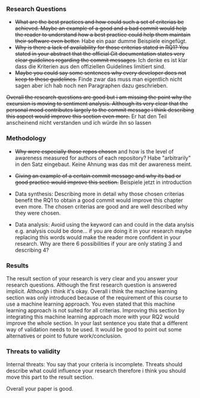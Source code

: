 ### Research Questions
- ~~What are the best practices and how could such a set of criterias be achieved. Maybe an example of a good and a bad commit would help the reader to understand how a best practice could help them maintain their software even better.~~ Habe ein paar dumme Beispiele eingefügt.
- ~~Why is there a lack of availability for those criterias stated in RQ1? You stated in your abstract that the official Git documentation states very clear guidelines regarding the commit messages.~~ Ich denke es ist klar dass die Kriterien aus den offiziellen Guidelines limitiert sind.
- ~~Maybe you could say some sentences why every developer does not keep to these guidelines.~~ Finde zwar das muss man eigentlich nicht sagen aber ich hab noch nen Paragraphen dazu geschrieben.

~~Overall the research questions are good but i am missing the point why the excursion is moving to sentiment analysis. Although its very clear that the personal mood contributes largely to the commit message i think describing this aspect would improve this section even more.~~ Er hat den Teil anscheinend nicht verstanden und ich würde ihn so lassen

### Methodology
- ~~Why were especially those repos chosen~~ and how is the level of awareness measured for authors of each repository? Habe "arbitrarily" in den Satz eingebaut. Keine Ahnung was das mit der awareness meint.

- ~~Giving an example of a certain commit message and why its bad or good practice would improve this section.~~ Beispiele jetzt in introduction

- Data synthesis: Describing more in detail why those chosen criterias benefit the RQ1 to obtain a good commit would improve this chapter even more. The chosen criterias are good and are well described why they were chosen.

- Data analysis: Avoid using the keyword can and could in the data anylsis e.g. analysis could be done... if you are doing it in your research maybe replacing this words would make the reader more confident in your research. Why are there 6 possibilities if your are only stating 3 and describing 4?

### Results
The result section of your research is very clear and you answer your research questions. Although the first research question is answered implicit. Although i think it's okay. Overall i think the machine learning section was only introduced because of the requirement of this course to use a machine learning approach. You even stated that this machine learning approach is not suited for all criterias. Improving this section by integrating this machine learning approach more with your RQ2 would improve the whole section. In your last sentence you state that a different way of validation needs to be used. It would be good to point out some alternatives or point to future work/conclusion.

### Threats to validity
Internal threats: You say that your criteria is incomplete. Threats should describe what could influence your research therefore i think you should move this part to the result section.


Overall your paper is good.
